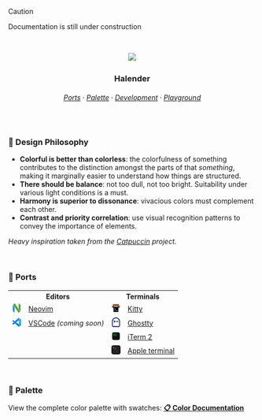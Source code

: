 > [!CAUTION]
> Documentation is still under construction

&nbsp;

<p align="center">
  <img src="https://raw.githubusercontent.com/deniskabana/halender/main/assets/docs/palette-stripe.png" width="400" />
</p>

<h3 align="center">
 Halender
</h3>

<h6 align="center">
  <a href="https://github.com/deniskabana/halender#-ports">Ports</a>
  ·
  <a href="https://github.com/deniskabana/halender#-palette">Palette</a>
  ·
  <a href="https://github.com/catppuccin/catppuccin/tree/main/dev">Development</a>
  ·
  <a href="#">Playground</a>
</h6>

&nbsp;

### 🧠 Design Philosophy

- **Colorful is better than colorless**: the colorfulness of something contributes to the distinction amongst the parts
  of that _something_, making it marginally easier to understand how things are structured.
- **There should be balance**: not too dull, not too bright. Suitability under various light conditions is a must.
- **Harmony is superior to dissonance**: vivacious colors must complement each other.
- **Contrast and priority correlation**: use visual recognition patterns to convey the importance of elements.

_Heavy inspiration taken from the [Catpuccin](https://github.com/catppuccin/catppuccin) project._

&nbsp;

### 📀 Ports

<table width="100%">
  <tr>
    <th colspan="2">Editors</th>
    <th colspan="2">Terminals</th>
  </tr>
  <tr>
    <td>
      <a href="./editors/nvim/"><img src="./assets/logos/logo-neovim.png" height="20" /></a>
    </td>
    <td>
      <a href="./editors/nvim/">Neovim</a>
    </td>
    <td>
      <a href="./terminals/kitty/"><img src="./assets/logos/logo-kitty.png" height="20" /></a>
    </td>
    <td>
      <a href="./terminals/kitty/">Kitty</a>
    </td>
  </tr>
  <tr>
    <td>
      <a href="./editors/vscode/"><img src="./assets/logos/logo-vscode.png" height="20" /></a>
    </td>
    <td>
      <a href="./editors/vscode/">VSCode</a>
      <i>(coming soon)</i>
    </td>
    <td>
      <a href="./terminals/ghostty/"><img src="./assets/logos/logo-ghostty.png" height="20" /></a>
    </td>
    <td>
      <a href="./terminals/ghostty/">Ghostty</a>
    </td>
  </tr>
  <tr>
    <td colspan="2"></td>
    <td>
      <a href="./terminals/iterm2/"><img src="./assets/logos/logo-iterm.png" height="20" /></a>
    </td>
    <td>
      <a href="./terminals/iterm2/">iTerm 2</a>
    </td>
  </tr>
  <tr>
    <td colspan="2"></td>
    <td>
      <a href="./terminals/apple-terminal/"><img src="./assets/logos/logo-apple-terminal.png" height="20" /></a>
    </td>
    <td>
      <a href="./terminals/apple-terminal/">Apple&nbsp;terminal</a>
    </td>
  </tr>
</table>

&nbsp;

### 🎨 Palette

View the complete color palette with swatches: **[📋 Color Documentation](docs/colors.md)**
